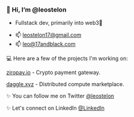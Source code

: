 <h3>👋 Hi, I’m @leostelon</h3>

* Fullstack dev, primarily into web3🌌
- 📫 leostelon17@gmail.com
- 📫 leo@17andblack.com

💻 Here are a few of the projects I'm working on:

[ziropay.io](https://ziropay.io) - Crypto payment gateway.

[daggle.xyz](https://daggle.xyz) - Distributed compute marketplace.

✨ You can follow me on Twitter [@leostelon](https://twitter.com/leostelon)

✨ Let's connect on LinkedIn [@LinkedIn](https://www.linkedin.com/in/nethaji-v-6a29b3190/)
<!---
leostelon/leostelon is a ✨ special ✨ repository because its `README.md` (this file) appears on your GitHub profile.
You can click the Preview link to take a look at your changes.
--->
